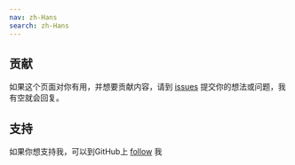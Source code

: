 ```yaml
---
nav: zh-Hans
search: zh-Hans
---
```


## 贡献

如果这个页面对你有用，并想要贡献内容，请到 [issues](https://github.com/jamesyangget/mirrors/issues) 提交你的想法或问题，我有空就会回复。

## 支持

如果你想支持我，可以到GitHub上 [follow](https://github.com/jamesyangget) 我